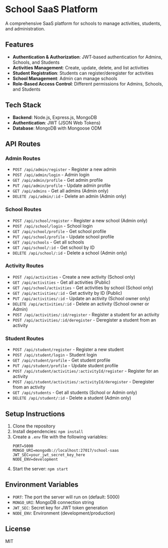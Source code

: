 # School SaaS Platform

A comprehensive SaaS platform for schools to manage activities, students, and administration.

## Features

- **Authentication & Authorization**: JWT-based authentication for Admins, Schools, and Students
- **Activities Management**: Create, update, delete, and list activities
- **Student Registration**: Students can register/deregister for activities
- **School Management**: Admin can manage schools
- **Role-Based Access Control**: Different permissions for Admins, Schools, and Students

## Tech Stack

- **Backend**: Node.js, Express.js, MongoDB
- **Authentication**: JWT (JSON Web Tokens)
- **Database**: MongoDB with Mongoose ODM

## API Routes

### Admin Routes
- `POST /api/admin/register` - Register a new admin
- `POST /api/admin/login` - Admin login
- `GET /api/admin/profile` - Get admin profile
- `PUT /api/admin/profile` - Update admin profile
- `GET /api/admins` - Get all admins (Admin only)
- `DELETE /api/admin/:id` - Delete an admin (Admin only)

### School Routes
- `POST /api/school/register` - Register a new school (Admin only)
- `POST /api/school/login` - School login
- `GET /api/school/profile` - Get school profile
- `PUT /api/school/profile` - Update school profile
- `GET /api/schools` - Get all schools
- `GET /api/school/:id` - Get school by ID
- `DELETE /api/school/:id` - Delete a school (Admin only)

### Activity Routes
- `POST /api/activities` - Create a new activity (School only)
- `GET /api/activities` - Get all activities (Public)
- `GET /api/school/activities` - Get activities by school (School only)
- `GET /api/activities/:id` - Get activity by ID (Public)
- `PUT /api/activities/:id` - Update an activity (School owner only)
- `DELETE /api/activities/:id` - Delete an activity (School owner or Admin)
- `POST /api/activities/:id/register` - Register a student for an activity
- `POST /api/activities/:id/deregister` - Deregister a student from an activity

### Student Routes
- `POST /api/student/register` - Register a new student
- `POST /api/student/login` - Student login
- `GET /api/student/profile` - Get student profile
- `PUT /api/student/profile` - Update student profile
- `POST /api/student/activities/:activityId/register` - Register for an activity
- `POST /api/student/activities/:activityId/deregister` - Deregister from an activity
- `GET /api/students` - Get all students (School or Admin only)
- `DELETE /api/student/:id` - Delete a student (Admin only)

## Setup Instructions

1. Clone the repository
2. Install dependencies: `npm install`
3. Create a `.env` file with the following variables:
   ```
   PORT=5000
   MONGO_URI=mongodb://localhost:27017/school-saas
   JWT_SEC=your_jwt_secret_key_here
   NODE_ENV=development
   ```
4. Start the server: `npm start`

## Environment Variables

- `PORT`: The port the server will run on (default: 5000)
- `MONGO_URI`: MongoDB connection string
- `JWT_SEC`: Secret key for JWT token generation
- `NODE_ENV`: Environment (development/production)

## License

MIT 